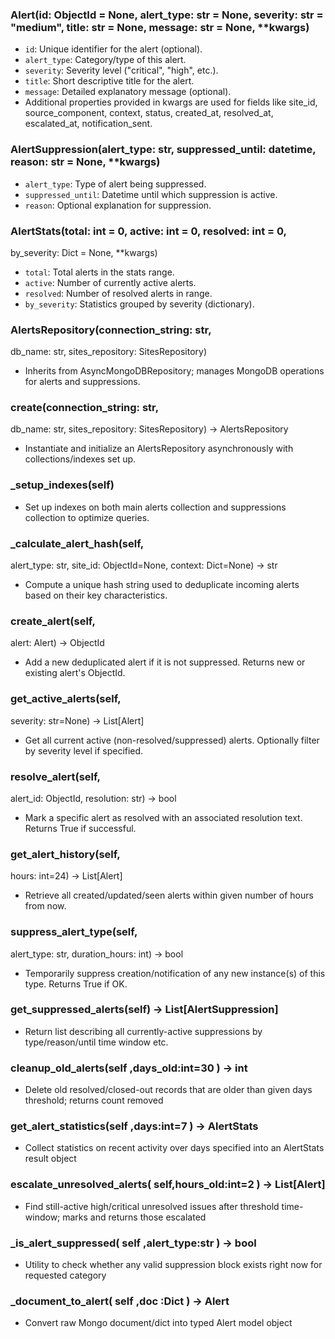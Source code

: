 ### Alert(id: ObjectId = None, alert_type: str = None, severity: str = "medium", title: str = None, message: str = None, **kwargs)
- `id`: Unique identifier for the alert (optional).
- `alert_type`: Category/type of this alert.
- `severity`: Severity level ("critical", "high", etc.).
- `title`: Short descriptive title for the alert.
- `message`: Detailed explanatory message (optional).
- Additional properties provided in kwargs are used for fields like site_id, source_component, context, status, created_at, resolved_at, escalated_at, notification_sent.

### AlertSuppression(alert_type: str, suppressed_until: datetime, reason: str = None, **kwargs)
- `alert_type`: Type of alert being suppressed.
- `suppressed_until`: Datetime until which suppression is active.
- `reason`: Optional explanation for suppression.

### AlertStats(total: int = 0, active: int = 0, resolved: int = 0,
by_severity: Dict = None, **kwargs)
- `total`: Total alerts in the stats range.
- `active`: Number of currently active alerts.
- `resolved`: Number of resolved alerts in range.
- `by_severity`: Statistics grouped by severity (dictionary).

### AlertsRepository(connection_string: str,
db_name: str,
sites_repository: SitesRepository)
- Inherits from AsyncMongoDBRepository; manages MongoDB operations for alerts and suppressions.

### create(connection_string: str,
db_name: str,
sites_repository: SitesRepository) -> AlertsRepository
- Instantiate and initialize an AlertsRepository asynchronously with collections/indexes set up.

### _setup_indexes(self)
 - Set up indexes on both main alerts collection and suppressions collection to optimize queries.

### _calculate_alert_hash(self,
alert_type: str,
site_id: ObjectId=None,
context: Dict=None) -> str
 - Compute a unique hash string used to deduplicate incoming alerts based on their key characteristics.

### create_alert(self,
alert:
Alert) -> ObjectId
 - Add a new deduplicated alert if it is not suppressed. Returns new or existing alert's ObjectId.

### get_active_alerts(self,
severity:
str=None) -> List[Alert]
 - Get all current active (non-resolved/suppressed) alerts. Optionally filter by severity level if specified.

### resolve_alert(self,
alert_id:
ObjectId,
resolution:
str) -> bool
 - Mark a specific alert as resolved with an associated resolution text. Returns True if successful.

### get_alert_history(self,
hours:
int=24) -> List[Alert]
 - Retrieve all created/updated/seen alerts within given number of hours from now.

### suppress_alert_type(self,
alert_type:
str,
duration_hours:
int) -> bool
 - Temporarily suppress creation/notification of any new instance(s) of this type. Returns True if OK.

### get_suppressed_alerts(self) -> List[AlertSuppression]
 - Return list describing all currently-active suppressions by type/reason/until time window etc.

### cleanup_old_alerts(self ,days_old:int=30 ) -> int
 - Delete old resolved/closed-out records that are older than given days threshold; returns count removed

### get_alert_statistics(self ,days:int=7 ) -> AlertStats 
 - Collect statistics on recent activity over days specified into an AlertStats result object

### escalate_unresolved_alerts( self,hours_old:int=2 ) -> List[Alert]
  - Find still-active high/critical unresolved issues after threshold time-window; marks and returns those escalated

### _is_alert_suppressed( self ,alert_type:str ) -> bool 
  - Utility to check whether any valid suppression block exists right now for requested category

### _document_to_alert( self ,doc :Dict ) -> Alert 
   - Convert raw Mongo document/dict into typed Alert model object
